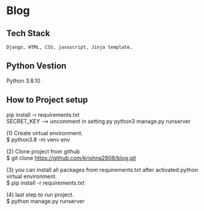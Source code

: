 # Blog
## Tech Stack
    Django, HTML, CSS, javascript, Jinja template.
## Python Vestion 
   Python 3.8.10

## How to Project setup

   pip install -r requirements.txt <br>
   SECRET_KEY  -->   uncomment in setting py
   python3 manage.py runserver
   
(1) Create virtual  environment. <br>
           $ python3.8 -m venv env

(2)  Clone project from github <br>
      $ git clone  https://github.com/krishna2808/blog.git

(3)  you can install all packages from requirements.txt after activated python virtual environment. <br>
        $ pip install -r requirements.txt  

(4)  last step to run project. <br>
       $ python manage.py runserver 

